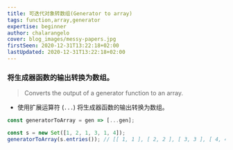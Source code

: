 ```yaml
---
title: 可迭代对象转数组(Generator to array)
tags: function,array,generator
expertise: beginner
author: chalarangelo
cover: blog_images/messy-papers.jpg
firstSeen: 2020-12-31T13:22:18+02:00
lastUpdated: 2020-12-31T13:22:18+02:00
---
```


### 将生成器函数的输出转换为数组。
> Converts the output of a generator function to an array.

- 使用扩展运算符 (`...`) 将生成器函数的输出转换为数组。

```js
const generatorToArray = gen => [...gen];
```

```js
const s = new Set([1, 2, 1, 3, 1, 4]);
generatorToArray(s.entries()); // [[ 1, 1 ], [ 2, 2 ], [ 3, 3 ], [ 4, 4 ]]
```
